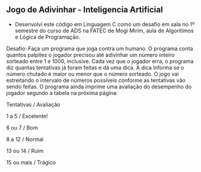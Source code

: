 ## Jogo de Adivinhar - Inteligencia Artificial

- Desenvolvi este código em Linguagem C como um desafio em sala no 1º semestre do curso de ADS na FATEC de Mogi Mirim, aula de Algorítimos e Lógica de Programação.

Desafio: Faça um programa que joga contra um humano. O programa conta quantos palpites o jogador precisou até adivinhar um número inteiro sorteado entre 1 e 1000, inclusive. Cada vez que o jogador erra, o programa diz quantas tentativas já foram feitas e dá uma dica. A dica informa se o número chutado é maior ou menor que o número sorteado. O jogo vai estreitando o intervalo de números possíveis conforme as tentativas vão sendo feitas. O programa ainda imprime uma avaliação do desempenho do jogador segundo a tabela na próxima página:

Tentativas   / Avaliação

1 a 5      /    Excelente!

6 ou 7      /     Bom

8 a 12       /     Normal

13 ou 14      /      Ruim

15 ou mais     /      Trágico
